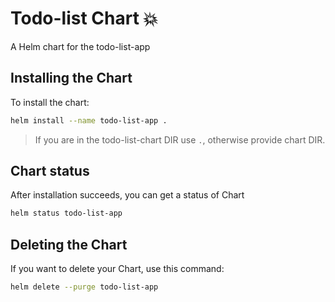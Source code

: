 # Todo-list Chart 💥

A Helm chart for the todo-list-app

## Installing the Chart

To install the chart:

```sh
helm install --name todo-list-app .
```

> If you are in the todo-list-chart DIR use `.`, otherwise provide chart DIR.

## Chart status

After installation succeeds, you can get a status of Chart

```sh
helm status todo-list-app
```

## Deleting the Chart

If you want to delete your Chart, use this command:

```sh
helm delete --purge todo-list-app
```
